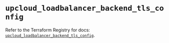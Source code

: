 # `upcloud_loadbalancer_backend_tls_config`

Refer to the Terraform Registry for docs: [`upcloud_loadbalancer_backend_tls_config`](https://registry.terraform.io/providers/upcloudltd/upcloud/5.11.2/docs/resources/loadbalancer_backend_tls_config).
